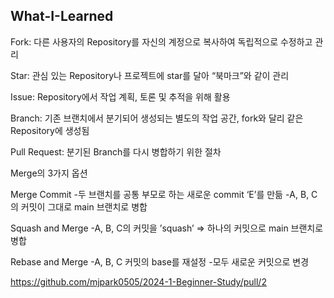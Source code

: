 ## What-I-Learned

Fork: 다른 사용자의 Repository를 자신의 계정으로 복사하여 독립적으로 수정하고 관리

Star: 관심 있는 Repository나 프로젝트에 star를 달아 “북마크”와 같이 관리

Issue: Repository에서 작업 계획, 토론 및 추적을 위해 활용

Branch: 기존 브랜치에서 분기되어 생성되는 별도의 작업 공간, fork와 달리 같은 Repository에 생성됨

Pull Request: 분기된 Branch를 다시 병합하기 위한 절차

Merge의 3가지 옵션

Merge Commit
-두 브랜치를 공통 부모로 하는 새로운 commit ‘E’를 만듦
-A, B, C의 커밋이 그대로 main 브랜치로 병합

Squash and Merge
-A, B, C의 커밋을 ’squash’
=> 하나의 커밋으로 main 브랜치로 병합

Rebase and Merge
-A, B, C 커밋의 base를 재설정
-모두 새로운 커밋으로 변경

<https://github.com/mjpark0505/2024-1-Beginner-Study/pull/2>

